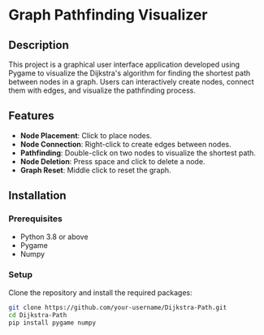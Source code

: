 # Graph Pathfinding Visualizer

## Description
This project is a graphical user interface application developed using Pygame to visualize the Dijkstra's algorithm for finding the shortest path between nodes in a graph. Users can interactively create nodes, connect them with edges, and visualize the pathfinding process.

## Features
- **Node Placement**: Click to place nodes.
- **Node Connection**: Right-click to create edges between nodes.
- **Pathfinding**: Double-click on two nodes to visualize the shortest path.
- **Node Deletion**: Press space and click to delete a node.
- **Graph Reset**: Middle click to reset the graph.

## Installation

### Prerequisites
- Python 3.8 or above
- Pygame
- Numpy

### Setup
Clone the repository and install the required packages:
```bash
git clone https://github.com/your-username/Dijkstra-Path.git
cd Dijkstra-Path
pip install pygame numpy
